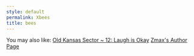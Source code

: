 ```yaml
---
style: default
permalink: Xbees
title: bees
---
```

You may also like:
[Old Kansas Sector ~ 12: Laugh is Okay](http://scp-wiki.net/old-kansas-sector-part-12)
[Zmax's Author Page](http://scp-wiki.net/zmax-s-author-page)